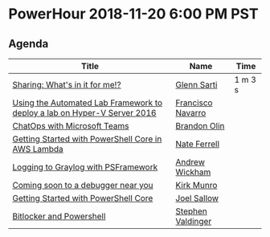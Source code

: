 # PowerHour 2018-11-20 6:00 PM PST

## Agenda

Title                                                                                | Name   | Time
------------------------------------------------------------------------------------ | ----------------------------------------------------- | --------------------
[Sharing: What's in it for me!?](glennsarti)                                         | [Glenn Sarti](https://github.com/glennsarti) | 1 m 3 s
[Using the Automated Lab Framework to deploy a lab on Hyper-V Server 2016](ctmcisco) | [Francisco Navarro](https://github.com/ctmcisco) | 
[ChatOps with Microsoft Teams](devblackops)                                          | [Brandon Olin](https://github.com/devblackops) | 
[Getting Started with PowerShell Core in AWS Lambda](scrthq)                         | [Nate Ferrell](https://github.com/scrthq) | 
[Logging to Graylog with PSFramework](awickham10)                                    | [Andrew Wickham](https://github.com/awickham10) | 
[Coming soon to a debugger near you](KirkMunro)                                      | [Kirk Munro](https://github.com/KirkMunro) | 
[Getting Started with PowerShell Core](vexx32)                                       | [Joel Sallow](https://github.com/vexx32) | 
[Bitlocker and Powershell](steviecoaster)                                            | [Stephen Valdinger](https://github.com/steviecoaster) | 
